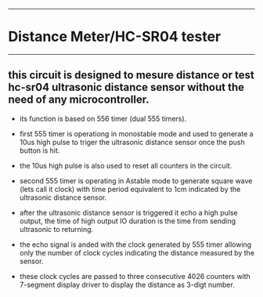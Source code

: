 ***********************************
# Distance Meter/HC-SR04 tester
***********************************
## this circuit is designed to mesure distance or test hc-sr04 ultrasonic distance sensor without the need of any microcontroller.

* its function is based on 556 timer (dual 555 timers).

* first 555 timer is operationg in monostable mode and used to generate a 10us high pulse to triger the ultrasonic distance sensor once the push button is hit.

* the 10us high pulse is also used to reset all counters in the circuit.

* second 555 timer is operating in Astable mode to generate square wave (lets call it clock) with time period equivalent to 1cm indicated by the ultrasonic distance sensor.

* after the ultrasonic distance sensor is triggered it echo a high pulse output, the time of high output IO duration is the time from sending ultrasonic to returning. 

* the echo signal is anded with the clock generated by 555 timer allowing only the number of clock cycles indicating the distance measured by the sensor.

* these clock cycles are passed to three consecutive 4026 counters with 7-segment display driver to display the distance as 3-digt number.
